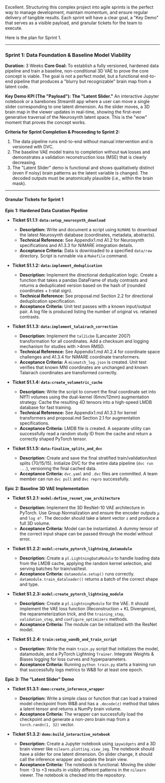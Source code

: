 Excellent. Structuring this complex project into agile sprints is the perfect way to manage development, maintain momentum, and ensure regular delivery of tangible results. Each sprint will have a clear goal, a "Key Demo" that serves as a visible payload, and granular tickets for the team to execute.

Here is the plan for Sprint 1.

---

### **Sprint 1: Data Foundation & Baseline Model Viability**

**Duration:** 3 Weeks
**Core Goal:** To establish a fully versioned, hardened data pipeline and train a baseline, non-conditional 3D VAE to prove the core concept is viable. The goal is not a perfect model, but a functional end-to-end pipeline that produces a "blurry but recognizable" brain map from a latent code.

**Key Demo KPI (The "Payload"):** **The "Latent Slider."** An interactive Jupyter notebook or a barebones Streamlit app where a user can move a single slider corresponding to one latent dimension. As the slider moves, a 3D brain map in the viewer updates in real-time, showing the first-ever generative traversal of the Neurosynth latent space. This is the "wow" moment that proves the concept works.

**Criteria for Sprint Completion & Proceeding to Sprint 2:**
1.  The data pipeline runs end-to-end without manual intervention and is versioned with DVC.
2.  The baseline VAE model trains to completion without `NaN` losses and demonstrates a validation reconstruction loss (MSE) that is clearly decreasing.
3.  The "Latent Slider" demo is functional and shows qualitatively distinct (even if noisy) brain patterns as the latent variable is changed. The decoded outputs must be anatomically plausible (i.e., within the brain mask).

---

#### **Granular Tickets for Sprint 1**

**Epic 1: Hardened Data Curation Pipeline**

*   **Ticket S1.1.1: `data:setup_neurosynth_download`**
    *   **Description:** Write and document a script using `NiMARE` to download the latest Neurosynth database (coordinates, metadata, abstracts).
    *   **Technical Reference:** See Appendix1.md A1.2 for Neurosynth specifications and A1.3.3 for NiMARE integration details.
    *   **Acceptance Criteria:** Data is downloaded to a specified `data/raw` directory. Script is runnable via a `Makefile` command.

*   **Ticket S1.1.2: `data:implement_deduplication`**
    *   **Description:** Implement the directional deduplication logic. Create a function that takes a pandas DataFrame of study contrasts and returns a deduplicated version based on the hash of (rounded coordinates + t-stat sign).
    *   **Technical Reference:** See proposal.md Section 2.2 for directional deduplication specification.
    *   **Acceptance Criteria:** Unit test passes with a known input/output pair. A log file is produced listing the number of original vs. retained contrasts.

*   **Ticket S1.1.3: `data:implement_talairach_correction`**
    *   **Description:** Implement the `tal2icbm` (Lancaster 2007) transformation for all coordinates. Add a checksum and logging mechanism for studies with >4mm RMSD.
    *   **Technical Reference:** See Appendix1.md A1.2.4 for coordinate space challenges and A1.3.4 for NiMARE coordinate transformers.
    *   **Acceptance Criteria:** A `mismatch_log.json` is created. Unit test verifies that known MNI coordinates are unchanged and known Talairach coordinates are transformed correctly.

*   **Ticket S1.1.4: `data:create_volumetric_cache`**
    *   **Description:** Write the script to convert the final coordinate set into NIfTI volumes using the dual-kernel (6mm/12mm) augmentation strategy. Cache the resulting 4D tensors into a high-speed LMDB database for fast training.
    *   **Technical Reference:** See Appendix1.md A1.3.3 for kernel transformers and proposal.md Section 2.1 for augmentation specifications.
    *   **Acceptance Criteria:** LMDB file is created. A separate utility can successfully read a random study ID from the cache and return a correctly shaped PyTorch tensor.

*   **Ticket S1.1.5: `data:finalize_splits_and_dvc`**
    *   **Description:** Create and save the final stratified train/validation/test splits (70/15/15). Initialize DVC for the entire data pipeline (`dvc run ...`), versioning the final cached data.
    *   **Acceptance Criteria:** `dvc.yaml` and `.dvc` files are committed. A team member can run `dvc pull` and `dvc repro` successfully.

**Epic 2: Baseline 3D VAE Implementation**

*   **Ticket S1.2.1: `model:define_resnet_vae_architecture`**
    *   **Description:** Implement the 3D ResNet-10 VAE architecture in PyTorch. Use Group Normalization and ensure the encoder outputs `μ` and `log σ²`. The decoder should take a latent vector `z` and produce a full 3D volume.
    *   **Acceptance Criteria:** Model can be instantiated. A dummy tensor of the correct input shape can be passed through the model without error.

*   **Ticket S1.2.2: `model:create_pytorch_lightning_datamodule`**
    *   **Description:** Create a `pl.LightningDataModule` to handle loading data from the LMDB cache, applying the random kernel selection, and serving batches for train/val/test.
    *   **Acceptance Criteria:** `datamodule.setup()` runs correctly. `datamodule.train_dataloader()` returns a batch of the correct shape and type.

*   **Ticket S1.2.3: `model:create_pytorch_lightning_module`**
    *   **Description:** Create a `pl.LightningModule` for the VAE. It should implement the VAE loss function (Reconstruction + KL Divergence), the reparameterization trick, and the `training_step`, `validation_step`, and `configure_optimizers` methods.
    *   **Acceptance Criteria:** The module can be initialized with the ResNet model.

*   **Ticket S1.2.4: `train:setup_wandb_and_train_script`**
    *   **Description:** Write the main `train.py` script that initializes the model, datamodule, and a PyTorch Lightning `Trainer`. Integrate Weights & Biases logging for loss curves and hyperparameters.
    *   **Acceptance Criteria:** Running `python train.py` starts a training run that successfully logs metrics to W&B for at least one epoch.

**Epic 3: The "Latent Slider" Demo**

*   **Ticket S1.3.1: `demo:create_inference_wrapper`**
    *   **Description:** Write a simple class or function that can load a trained model checkpoint from W&B and has a `.decode(z)` method that takes a latent tensor and returns a NumPy brain volume.
    *   **Acceptance Criteria:** The wrapper can successfully load the checkpoint and generate a non-zero brain map from a `torch.randn(1, 32)` vector.

*   **Ticket S1.3.2: `demo:build_interactive_notebook`**
    *   **Description:** Create a Jupyter notebook using `ipywidgets` and a 3D brain viewer like `nilearn.plotting.view_img`. The notebook should have a slider for one latent dimension. On slider change, it should call the inference wrapper and update the brain view.
    *   **Acceptance Criteria:** The notebook is functional. Moving the slider from -3 to +3 results in visibly different patterns in the `nilearn` viewer. The notebook is checked into the repository.